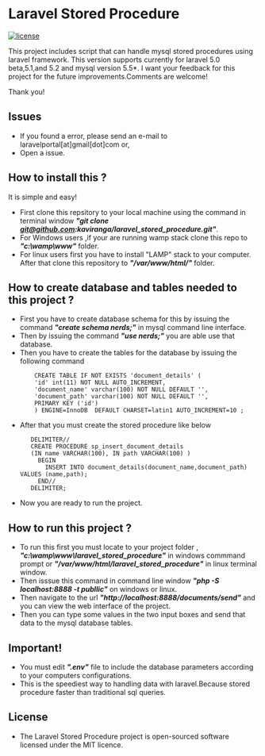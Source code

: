 # Laravel Stored Procedure
[![license](https://img.shields.io/github/license/mashape/apistatus.svg?maxAge=2592000)](https://github.com/kaviranga/laravel_stored_procedure/blob/master/LICENSE)

This project includes script that can handle mysql stored procedures using laravel framework.
This version supports currently for laravel 5.0 beta,5.1,and 5.2 and mysql version 5.5*.
I want your feedback for this project for the future improvements.Comments are welcome! 

Thank you!

## Issues

* If you found a error, please send an e-mail to laravelportal[at]gmail[dot]com or,
* Open a issue.

## How to install this ?

It is simple and easy!
* First clone this repsitory to your local machine using the command in terminal window ***"git clone git@github.com:kaviranga/laravel_stored_procedure.git"***.
* For Windows users ,if your are running wamp stack clone this repo to ***"c:\wamp\www"*** folder.
* For linux users first you have to install "LAMP" stack to your computer. After that clone this repository to ***"/var/www/html/"*** folder.

## How to create database and tables needed to this project ? 
* First you have to create database schema for this by issuing the command ***"create schema nerds;"*** in mysql command line interface.
* Then by issuing the command ***"use nerds;"*** you are able use that database.
* Then you have to create the tables for the database by issuing the following command 
  ``` 
      CREATE TABLE IF NOT EXISTS 'document_details' (
      'id' int(11) NOT NULL AUTO_INCREMENT,
      'document_name' varchar(100) NOT NULL DEFAULT '',
      'document_path' varchar(100) NOT NULL DEFAULT '',
      PRIMARY KEY ('id')
      ) ENGINE=InnoDB  DEFAULT CHARSET=latin1 AUTO_INCREMENT=10 ;
  ```
* After that you must create the stored procedure like below
   ```
      DELIMITER//
      CREATE PROCEDURE sp_insert_document_details
      (IN name VARCHAR(100), IN path VARCHAR(100) )
        BEGIN
          INSERT INTO document_details(document_name,document_path) VALUES (name,path);
        END//
      DELIMITER;  
   ```
* Now you are ready to run the project.

## How to run this project ? 
* To run this first you must locate to your project folder , ***"c:\wamp\www\laravel_stored_procedure"*** in windows commmand prompt or ***"/var/www/html/laravel_stored_procedure"*** in linux terminal window.
* Then isssue this command in command line window ***"php -S localhost:8888 -t publlic"*** on windows or linux.
* Then navigate to the url ***"http://localhost:8888/documents/send"*** and you can view the web interface of the project.
* Then you can type some values in the two input boxes and send that data to the mysql database tables.

## Important!
* You must edit ***".env"*** file to include the database parameters according to your computers configurations.
* This is the speediest way to handling data with laravel.Because stored procedure faster than traditional sql queries. 

## License
* The Laravel Stored Procedure project is open-sourced software licensed under the MIT licence.
